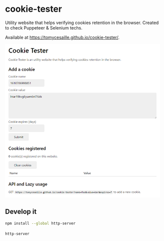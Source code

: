 # cookie-tester

Utility website that helps verifying cookies retention in the browser.
Created to check Puppeteer & Selenium techs.

Available at <https://tomycesaille.github.io/cookie-tester/>.

![preview](preview.png)

## Develop it

```bash
npm install --global http-server

http-server
```
